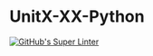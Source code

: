 # UnitX-XX-Python
[![GitHub's Super Linter](README.md/../../../workflows/Mr%20Coxall's%20Super%20Linter/badge.svg)](README.md/../../../actions)
